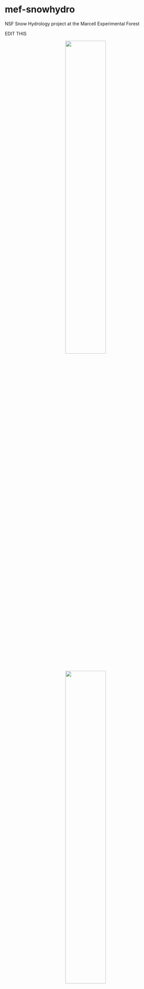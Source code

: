 # mef-snowhydro
NSF Snow Hydrology project at the Marcell Experimental Forest


EDIT THIS

<p align='center'>
  <img src="https://github.com/mwdjones/mef-snowhydro/blob/main/hitomezashi-stitches/figs/line.gif" width=50% height=50%>
</p>

<p align='center'>
  <img src="https://github.com/mwdjones/mef-snowhydro/blob/main/hitomezashi-stitches/figs/line.gif" width=50% height=50%>
</p>

